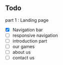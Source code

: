 ## Todo

part 1 : Landing page

- [x] Navigation bar
- [ ] responsive navigation
- [ ] introduction part
- [ ] our games
- [ ] about us
- [ ] contact us
